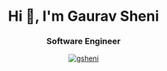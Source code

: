 <h1 align="center">Hi 👋, I'm Gaurav Sheni</h1>
<h3 align="center">Software Engineer</h3>

<p align="center"> 
  <a href="https://gsheni.com/">
  <img src="https://github-readme-stats.vercel.app/api?username=gsheni&count_private=true&show_icons=true&hide_rank=true&include_all_commits=true&border_color=000000" alt="gsheni" />
  </a>
</p>

